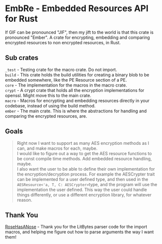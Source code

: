 # EmbRe - Embedded Resources API for Rust  
If GIF can be pronounced "JIF", then my jift to the world is that this crate is pronounced "Ember".
A crate for encrypting, embedding and comparing encrypted resources to non encrypted resources, in Rust.


## Sub crates  
`_test` - Testing crate for the macro crate. Do not import.  
`build` - This crate holds the build utilities for creating a binary blob to be embedded somewhere, like the PE Resource section of a PE.  
`core`  - The implementation for the macros in the macro crate.  
`crypt` - A crypt crate that holds all the encryption implementations for openssl. Might move this to the main crate.  
`macro` - Macros for encrypting and embedding resources directly in your codebase, instead of using the build method.  
`ember` - The main crate. This is where the abstractions for handling and comparing the encrypted resources, are.  

## Goals  
> Right now I want to support as many AES encryption methods as I can, and make macros for each, maybe.   
> I would like to figure out a way to get the AES resource functions to be const compile time methods. Add embedded resource handling, maybe.  
> I also want the user to be able to define their own implementation for the encryption/decryption process. For example the AESCrypter trait can be implemented for a user defined type, and then used in the `AESResource<'a, T, C: AESCrypter>`type, and the program will use the implementation the user defined. This way the user could handle things differently, or use a different encryption library, for whatever reason.  

## Thank You
[RoseHasANose](https://github.com/largenumberhere) - Thank you for the LitBytes parser code for the import macros, and helping me figure out how to parse arguments the way I want them!  